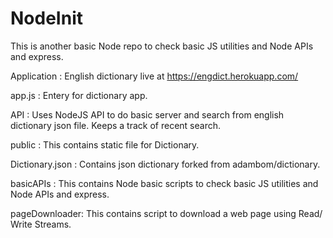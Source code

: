 # NodeInit

This is another basic Node repo to check basic JS utilities and Node APIs and express.

Application : English dictionary live at https://engdict.herokuapp.com/

app.js : Entery for dictionary app.

API :  Uses NodeJS API to do basic server and search from english dictionary json file. Keeps a track of recent search.

public : This contains static file for Dictionary.

Dictionary.json : Contains json dictionary forked from adambom/dictionary.


basicAPIs :  This contains Node basic scripts to check basic JS utilities and Node APIs and express.

pageDownloader: This contains script to download a web page using Read/ Write Streams.
